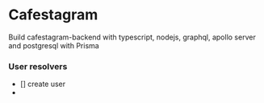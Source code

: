 # Cafestagram

Build cafestagram-backend with typescript, nodejs, graphql, apollo server and postgresql with Prisma

### User resolvers

- [] create user
-
